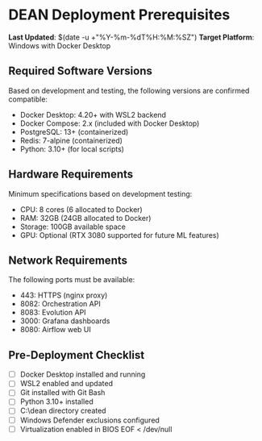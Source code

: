 # DEAN Deployment Prerequisites
**Last Updated**: $(date -u +"%Y-%m-%dT%H:%M:%SZ")
**Target Platform**: Windows with Docker Desktop

## Required Software Versions
Based on development and testing, the following versions are confirmed compatible:
- Docker Desktop: 4.20+ with WSL2 backend
- Docker Compose: 2.x (included with Docker Desktop)
- PostgreSQL: 13+ (containerized)
- Redis: 7-alpine (containerized)
- Python: 3.10+ (for local scripts)

## Hardware Requirements
Minimum specifications based on development testing:
- CPU: 8 cores (6 allocated to Docker)
- RAM: 32GB (24GB allocated to Docker)
- Storage: 100GB available space
- GPU: Optional (RTX 3080 supported for future ML features)

## Network Requirements
The following ports must be available:
- 443: HTTPS (nginx proxy)
- 8082: Orchestration API
- 8083: Evolution API
- 3000: Grafana dashboards
- 8080: Airflow web UI

## Pre-Deployment Checklist
- [ ] Docker Desktop installed and running
- [ ] WSL2 enabled and updated
- [ ] Git installed with Git Bash
- [ ] Python 3.10+ installed
- [ ] C:\dean directory created
- [ ] Windows Defender exclusions configured
- [ ] Virtualization enabled in BIOS
EOF < /dev/null